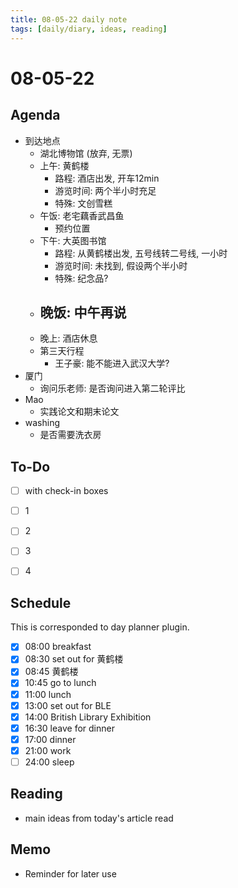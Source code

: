 ```yaml
---
title: 08-05-22 daily note
tags: [daily/diary, ideas, reading]
---
```


# 08-05-22



## Agenda
- 到达地点
	- 湖北博物馆 (放弃, 无票)
	- 上午: 黄鹤楼
		- 路程: 酒店出发, 开车12min
		- 游览时间: 两个半小时充足
		- 特殊: 文创雪糕
	- 午饭: 老宅藕香武昌鱼
		- 预约位置
	- 下午: 大英图书馆
		- 路程: 从黄鹤楼出发, 五号线转二号线, 一小时
		- 游览时间: 未找到, 假设两个半小时
		- 特殊: 纪念品?
	- 晚饭: 中午再说
		- 
	- 晚上: 酒店休息
	- 第三天行程
		- 王子豪: 能不能进入武汉大学?
- 厦门
	- 询问乐老师: 是否询问进入第二轮评比
- Mao
	- 实践论文和期末论文
- washing
	- 是否需要洗衣房


## To-Do
- [ ] with check-in boxes
- [ ] 1
- [ ] 2
- [ ] 3
- [ ] 4


## Schedule
This is corresponded to day planner plugin.
- [x] 08:00 breakfast
- [x] 08:30 set out for 黄鹤楼
- [x] 08:45 黄鹤楼
- [x] 10:45 go to lunch
- [x] 11:00 lunch
- [x] 13:00 set out for BLE
- [x] 14:00 British Library Exhibition
- [x] 16:30 leave for dinner
- [x] 17:00 dinner
- [x] 21:00 work
- [ ] 24:00 sleep

## Reading
- main ideas from today's article read


## Memo
- Reminder for later use
